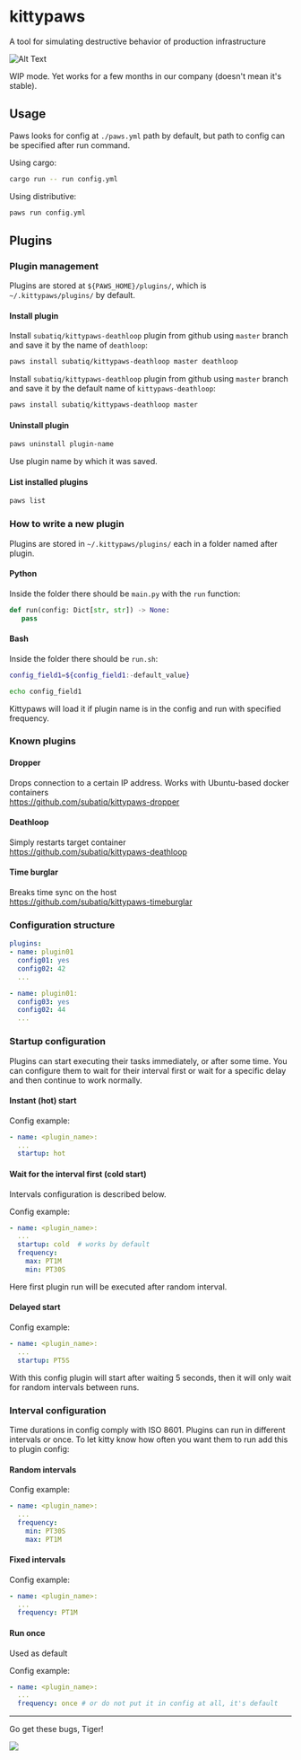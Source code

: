# kittypaws
A tool for simulating destructive behavior of production infrastructure

![Alt Text](https://media.giphy.com/media/vFKqnCdLPNOKc/giphy.gif)

WIP mode. Yet works for a few months in our company (doesn't mean it's stable).

## Usage

Paws looks for config at `./paws.yml` path by default, but path to config can be specified after run command.

Using cargo:
```bash
cargo run -- run config.yml
```

Using distributive:
```bash
paws run config.yml
```

## Plugins

### Plugin management

Plugins are stored at `${PAWS_HOME}/plugins/`, which is `~/.kittypaws/plugins/` by default.

#### Install plugin

Install `subatiq/kittypaws-deathloop` plugin from github using `master` branch and save it by the name of `deathloop`:

```bash
paws install subatiq/kittypaws-deathloop master deathloop
```

Install `subatiq/kittypaws-deathloop` plugin from github using `master` branch and save it by the default name of `kittypaws-deathloop`:

```bash
paws install subatiq/kittypaws-deathloop master
```

#### Uninstall plugin

```bash
paws uninstall plugin-name
```

Use plugin name by which it was saved.

#### List installed plugins

```bash
paws list
```

### How to write a new plugin

Plugins are stored in `~/.kittypaws/plugins/` each in a folder named after plugin.

#### Python

Inside the folder there should be `main.py` with the `run` function:

```python
def run(config: Dict[str, str]) -> None:
   pass
```

#### Bash

Inside the folder there should be `run.sh`:

```bash
config_field1=${config_field1:-default_value}

echo config_field1
```

Kittypaws will load it if plugin name is in the config and run with specified frequency.

### Known plugins

#### Dropper
Drops connection to a certain IP address. Works with Ubuntu-based docker containers\
https://github.com/subatiq/kittypaws-dropper

#### Deathloop
Simply restarts target container\
https://github.com/subatiq/kittypaws-deathloop

#### Time burglar
Breaks time sync on the host\
https://github.com/subatiq/kittypaws-timeburglar


### Configuration structure

```yaml
plugins:
- name: plugin01
  config01: yes
  config02: 42
  ...

- name: plugin01:
  config03: yes
  config02: 44
  ...
```
### Startup configuration

Plugins can start executing their tasks immediately, or after some time. You can configure them to wait for their interval first or wait for a specific delay and then continue to work normally.

#### Instant (hot) start

Config example:
```yaml
- name: <plugin_name>:
  ...
  startup: hot
```

#### Wait for the interval first (cold start)

Intervals configuration is described below.

Config example:
```yaml
- name: <plugin_name>:
  ...
  startup: cold  # works by default
  frequency:
    max: PT1M
    min: PT30S
```

Here first plugin run will be executed after random interval.


#### Delayed start

Config example:
```yaml
- name: <plugin_name>:
  ...
  startup: PT5S
```

With this config plugin will start after waiting 5 seconds, then it will only wait for random intervals between runs.

### Interval configuration

Time durations in config comply with ISO 8601.
Plugins can run in different intervals or once. To let kitty know how often you want them to run add this to plugin config:

#### Random intervals

Config example:
```yaml
- name: <plugin_name>:
  ...
  frequency:
    min: PT30S
    max: PT1M
```

#### Fixed intervals

Config example:
```yaml
- name: <plugin_name>:
  ...
  frequency: PT1M
```

#### Run once

Used as default

Config example:
```yaml
- name: <plugin_name>:
  ...
  frequency: once # or do not put it in config at all, it's default
```

---

Go get these bugs, Tiger!

![](https://cdn.discordapp.com/attachments/694259726619246674/1065994810210652180/image.png)
